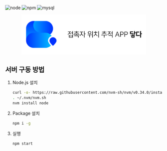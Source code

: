
![node](https://img.shields.io/badge/node-14.7.0-blue)
![npm](https://img.shields.io/badge/npm-%206.14.7-important)
![mysql](https://img.shields.io/badge/mysql-%205.7.30-blueviolet)


<div align=center>
    <img src="../img/logo2.png" width = 400>
</div>

## 서버 구동 방법


1. Node.js 설치

   ```bash
   curl -o- https://raw.githubusercontent.com/nvm-sh/nvm/v0.34.0/install.sh | bash
   . ~/.nvm/nvm.sh
   nvm install node
   ```

2. Package 설치

   ```sh
   npm i -g
   ```

3. 실행

   ```sh
   npm start
   ```
